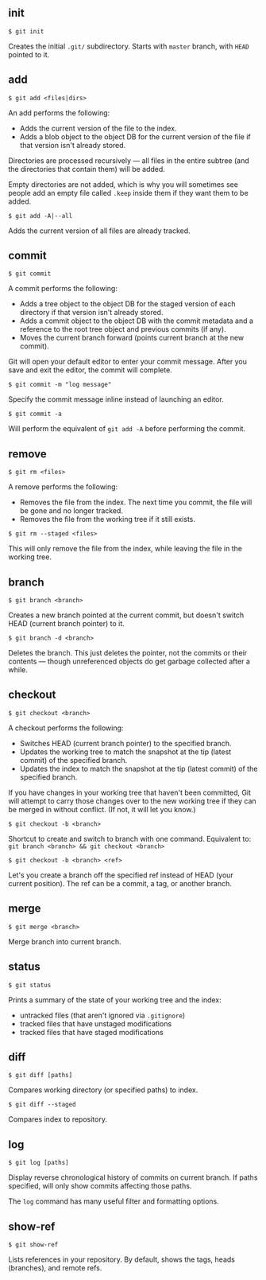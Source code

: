 

## init

    $ git init

Creates the initial `.git/` subdirectory.
Starts with `master` branch, with `HEAD` pointed to it.

## add

    $ git add <files|dirs>

An add performs the following:

* Adds the current version of the file to the index.
* Adds a blob object to the object DB for the current version of the file if that version isn't already stored.

Directories are processed recursively — all files in the entire subtree (and the directories that contain them) will be added.

Empty directories are not added, which is why you will sometimes see people add an empty file called `.keep` inside them if they want them to be added.

    $ git add -A|--all

Adds the current version of all files are already tracked.

## commit

    $ git commit

A commit performs the following:

* Adds a tree object to the object DB for the staged version of each directory if that version isn't already stored.
* Adds a commit object to the object DB with the commit metadata and a reference to the root tree object and previous commits (if any).
* Moves the current branch forward (points current branch at the new commit).

Git will open your default editor to enter your commit message.
After you save and exit the editor, the commit will complete.

    $ git commit -m "log message"

Specify the commit message inline instead of launching an editor.

    $ git commit -a

Will perform the equivalent of `git add -A` before performing the commit.

## remove

    $ git rm <files>

A remove performs the following:

* Removes the file from the index.  The next time you commit, the file will be gone and no longer tracked.
* Removes the file from the working tree if it still exists.

```
$ git rm --staged <files>
```

This will only remove the file from the index, while leaving the file in the working tree.

## branch <branch>

    $ git branch <branch>

Creates a new branch pointed at the current commit, but doesn't switch HEAD (current branch pointer) to it.

    $ git branch -d <branch>

Deletes the branch.
This just deletes the pointer, not the commits or their contents — though unreferenced objects do get garbage collected after a while.

## checkout

    $ git checkout <branch>

A checkout performs the following:

* Switches HEAD (current branch pointer) to the specified branch.
* Updates the working tree to match the snapshot at the tip (latest commit) of the specified branch.
* Updates the index to match the snapshot at the tip (latest commit) of the specified branch.

If you have changes in your working tree that haven't been committed, Git will attempt to carry those changes over to the new working tree if they can be merged in without conflict.
(If not, it will let you know.)

    $ git checkout -b <branch>

Shortcut to create and switch to branch with one command.
Equivalent to: `git branch <branch> && git checkout <branch>`

    $ git checkout -b <branch> <ref>

Let's you create a branch off the specified ref instead of HEAD (your current position).
The ref can be a commit, a tag, or another branch.

## merge

    $ git merge <branch>

Merge branch into current branch.

## status

    $ git status

Prints a summary of the state of your working tree and the index:

* untracked files (that aren't ignored via `.gitignore`)
* tracked files that have unstaged modifications
* tracked files that have staged modifications

## diff

    $ git diff [paths]

Compares working directory (or specified paths) to index.

    $ git diff --staged

Compares index to repository.

## log

    $ git log [paths]

Display reverse chronological history of commits on current branch.
If paths specified, will only show commits affecting those paths.

The `log` command has many useful filter and formatting options.

## show-ref

    $ git show-ref

Lists references in your repository.
By default, shows the tags, heads (branches), and remote refs.
